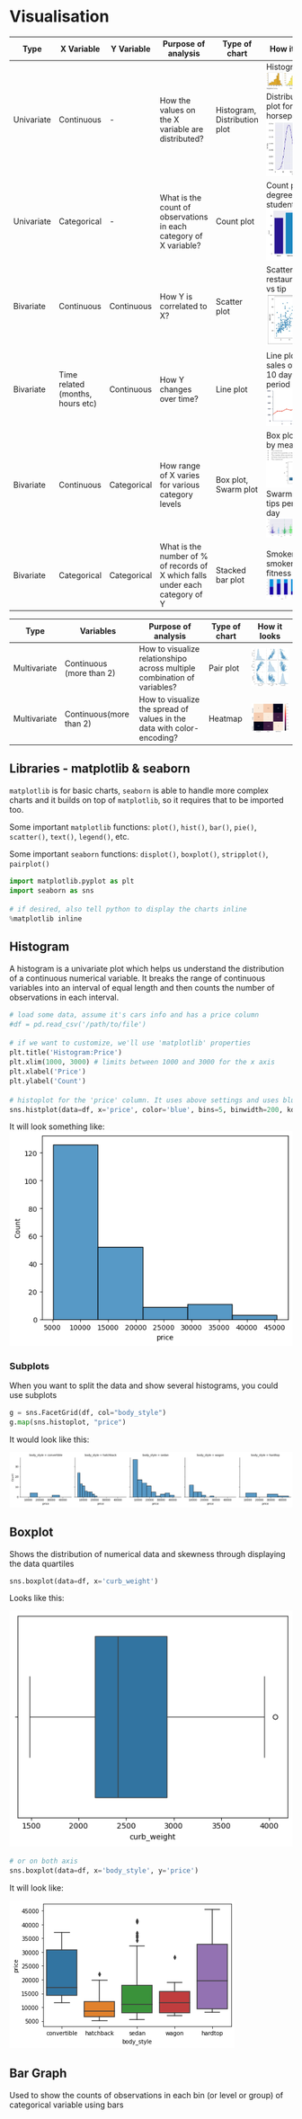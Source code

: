 # Visualisation

| Type       | X Variable                       | Y Variable  | Purpose of analysis                                                          | Type of chart                | How it looks                                                                                                                                         |
|------------|----------------------------------|-------------|------------------------------------------------------------------------------|------------------------------|------------------------------------------------------------------------------------------------------------------------------------------------------|
| Univariate | Continuous                       | -           | How the values on the X variable are distributed?                            | Histogram, Distribution plot | Histogram<br/> ![eg-dist.png](eg-hist.png) <br/>Distribution plot for car horsepower.<br/>![eg-dist-plot.png](eg-dist-plot.png)                      |
| Univariate | Categorical                      | -           | What is the count of observations in each category of X variable?            | Count plot                   | Count plot for degree of students <br/>![eg-count-plot.png](eg-count-plot.png)                                                                       |
| Bivariate  | Continuous                       | Continuous  | How Y is correlated to X?                                                    | Scatter plot                 | Scatter plot restaurant bill vs tip <br/>![eg-scatter-plot.png](eg-scatter-plot.png)                                                                 |
| Bivariate  | Time related (months, hours etc) | Continuous  | How Y changes over time?                                                     | Line plot                    | Line plot of sales over a 10 days period <br/>![eg-line-plot.png](eg-line-plot.png)                                                                  |
| Bivariate  | Continuous                       | Categorical | How range of X varies for various category levels                            | Box plot, Swarm plot         | Box plot of tip by meal time<br/>![eg-box-plot.png](eg-box-plot.png) <br/>  Swarm plot tips per week day <br/>![eg-swarm-plot.png](eg-swarm-plot.png) |
| Bivariate  | Categorical                      | Categorical | What is the number of % of records of X which falls under each category of Y | Stacked bar plot             | Smokers/non-smokers vs fitness level <br/> ![eg-stacked-plot.png](eg-stacked-plot.png)                                                               |

| Type         | Variables                | Purpose of analysis                                                      | Type of chart | How it looks                          |
|--------------|--------------------------|--------------------------------------------------------------------------|---------------|---------------------------------------|
| Multivariate | Continuous (more than 2) | How to visualize relationshipo across multiple combination of variables? | Pair plot     | ![eg-pair-plot.png](eg-pair-plot.png) |
| Multivariate | Continuous(more than 2)  | How to visualize the spread of values in the data with color-encoding?   | Heatmap       | ![eg-heat-map.png](eg-heat-map.png)   |

## Libraries - matplotlib & seaborn
`matplotlib` is for basic charts, `seaborn` is able to handle more complex charts and it builds on top of `matplotlib`, so it requires that to be imported too.

Some important `matplotlib` functions: `plot()`, `hist()`, `bar()`, `pie()`, `scatter()`, `text()`, `legend()`, etc.

Some important `seaborn` functions: `displot()`, `boxplot()`, `stripplot()`, `pairplot()`

```python
import matplotlib.pyplot as plt
import seaborn as sns

# if desired, also tell python to display the charts inline 
%matplotlib inline
```

## Histogram

A histogram is a univariate plot which helps us understand  the distribution of a continuous numerical variable. It breaks the range of continuous variables into an interval of equal length and then counts the number of observations in each interval.

```python
# load some data, assume it's cars info and has a price column
#df = pd.read_csv('/path/to/file')

# if we want to customize, we'll use 'matplotlib' properties
plt.title('Histogram:Price')
plt.xlim(1000, 3000) # limits between 1000 and 3000 for the x axis
plt.xlabel('Price')
plt.ylabel('Count')

# histoplot for the 'price' column. It uses above settings and uses blue to drow the bars. It will group all data in 5 groups/bins/bars and each bin will be 200px wide. It will show the kernel density estimation curve
sns.histplot(data=df, x='price', color='blue', bins=5, binwidth=200, kde=True)
```
It will look something like:
![alt text](histogram.png)

### Subplots

When you want to split the data and show several histograms, you could use subplots

```python
g = sns.FacetGrid(df, col="body_style")
g.map(sns.histoplot, "price")
```
It would look like this:

![alt text](facetgrid.png)

## Boxplot
Shows the distribution of numerical data and skewness through displaying the data quartiles

```python
sns.boxplot(data=df, x='curb_weight')
```
Looks like this:

![alt text](boxplot.png)

```python
# or on both axis
sns.boxplot(data=df, x='body_style', y='price')
```
It will look like:

![alt text](boxplot-two-axis.png)

## Bar Graph

Used to show the counts of observations in each bin (or level or group) of categorical variable using bars

